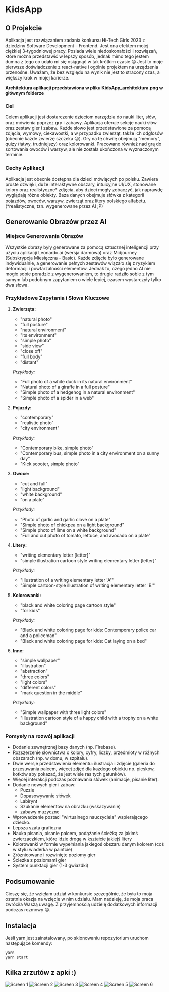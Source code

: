 # KidsApp
## O Projekcie
Aplikacja jest rozwiązaniem zadania konkursu Hi-Tech Girls 2023 z dziedziny Software Development – Frontend. Jest ona efektem mojej ciężkiej 3-tygodniowej pracy. Posiada wiele niedoskonałości i rozwiązań, które można przedstawić w lepszy sposób, jednak mimo tego jestem dumna z tego co udało mi się osiągnąć w tak krótkim czasie 😊 Jest to moje pierwsze doświadczenie z react-native i ogólnie projektem na urządzenia przenośne. Uważam, że bez względu na wynik nie jest to stracony czas, a większy krok w mojej karierze. 

**Architektura aplikacji przedstawiona w pliku KidsApp_architektura.png w głównym folderze**

### Cel
Celem aplikacji jest dostarczenie dzieciom narzędzia do nauki liter, słów, oraz mówienia poprzez gry i zabawy. Aplikacja oferuje sekcje nauki słów oraz zestaw gier i zabaw. Każde słowo jest przedstawione za pomocą zdjęcia, wymowy, ciekawostki, a w przypadku zwierząt, także ich odgłosów (obecnie każde zwierzę szczeka 😉). Gry na tę chwilę obejmują "memory", quizy (łatwy, trudniejszy) oraz kolorowanki. Pracowano również nad grą do sortowania owoców i warzyw, ale nie została ukończona w wyznaczonym terminie.

### Cechy Aplikacji
Aplikacja jest obecnie dostępna dla dzieci mówiących po polsku. Zawiera proste dźwięki, duże interaktywne obszary, intuicyjne UI/UX, stonowane kolory oraz realistyczne* zdjęcia, aby dzieci mogły zobaczyć, jak naprawdę wyglądają różne obiekty. Baza danych obejmuje słówka z kategorii pojazdów, owoców, warzyw, zwierząt oraz litery polskiego alfabetu.
(*realistyczne, tzn. wygenerowane przez AI ;P)

## Generowanie Obrazów przez AI
### Miejsce Generowania Obrazów
Wszystkie obrazy były generowane za pomocą sztucznej inteligencji przy użyciu aplikacji Leonardo.ai (wersja darmowa) oraz Midjourney (Subskrypcja Miesięczna - Basic). Każde zdjęcie było generowane indywidualnie, a generowanie pełnych zestawów wiązało się z ryzykiem deformacji i powtarzalności elementów. Jednak to, czego jedno AI nie mogło sobie poradzić z wygenerowaniem, to drugie radziło sobie z tym samym lub podobnym zapytaniem o wiele lepiej, czasem wystarczyły tylko dwa słowa. 

### Przykładowe Zapytania i Słowa Kluczowe

1. **Zwierzęta:**
   - "natural photo"
   - "full posture"
   - "natural environment"
   - "its environment"
   - "simple photo"
   - "side view"
   - "close off"
   - "full body"
   - "distant"

   *Przykłady:*
   - "Full photo of a white duck in its natural environment"
   - "Natural photo of a giraffe in a full posture"
   - "Simple photo of a hedgehog in a natural environment"
   - "Simple photo of a spider in a web"

2. **Pojazdy:**
   - "contemporary"
   - "realistic photo"
   - "city environment"

   *Przykłady:*
   - "Contemporary bike, simple photo"
   - "Contemporary bus, simple photo in a city environment on a sunny day"
   - "Kick scooter, simple photo"

3. **Owoce:**
   - "cut and full"
   - "light background"
   - "white background"
   - "on a plate"

   *Przykłady:*
   - "Photo of garlic and garlic clove on a plate"
   - "Simple photo of chickpea on a light background"
   - "Simple photo of lime on a white background"
   - "Full and cut photo of tomato, lettuce, and avocado on a plate"

4. **Litery:**
   - "writing elementary letter [letter]"
   - "simple illustration cartoon style writing elementary letter [letter]"

   *Przykłady:*
   - "Illustration of a writing elementary letter 'A'"
   - "Simple cartoon-style illustration of writing elementary letter 'B'"

5. **Kolorowanki:**
   - "black and white coloring page cartoon style"
   - "for kids"

   *Przykłady:*
   - "Black and white coloring page for kids: Contemporary police car and a policeman"
   - "Black and white coloring page for kids: Cat laying on a bed"

6. **Inne:**
   - "simple wallpaper"
   - "illustration"
   - "abstraction"
   - "three colors"
   - "light colors"
   - "different colors"
   - "mark question in the middle"

   *Przykłady:*
   - "Simple wallpaper with three light colors"
   - "Illustration cartoon style of a happy child with a trophy on a white background"

### Pomysły na rozwój aplikacji
- Dodanie zewnętrznej bazy danych (np. Firebase).
- Rozszerzenie słownictwa o kolory, cyfry, liczby, przedmioty w różnych obszarach (np. w domu, w szpitalu).
- Dwie wersje przedstawienia elementu: ilustracja i zdjęcie (galeria do przesuwania palcem, więcej zdjęć dla każdego obiektu np. piesków, kotków aby pokazać, że jest wiele ras tych gatunków).
- Więcej interakcji podczas poznawania słówek (animacje, pisanie liter).
- Dodanie nowych gier i zabaw:
    - Puzzle
    - Dopasowywanie słówek
    - Labirynt
    - Szukanie elementów na obrazku (wskazywanie)
    - zabawy muzyczne      
- Wprowadzenie postaci "wirtualnego nauczyciela" wspierającego dziecko.
- Lepsza szata graficzna
- Nauka pisania, pisanie palcem, podążanie ścieżką za jakimś zwierzaczkiem, które idzie drogą w kształcie jakiejś litery
- Kolorowanki w formie wypełniania jakiegoś obszaru danym kolorem (coś w stylu wiaderka w paintcie)
- Zróżnicowane i rozwinięte poziomy gier
- Ścieżka z poziomami gier
- System punktacji gier (1-3 gwiazdki)


## Podsumowanie
Cieszę się, że wzięłam udział w konkursie szczególnie, że była to moja ostatnia okazja na wzięcie w nim udziału.  Mam nadzieję, że moja praca zwróciła Waszą uwagę. Z przyjemnością udzielę dodatkowych informacji podczas rozmowy 😊.

## Instalacja
Jeśli yarn jest zainstalowany, po sklonowaniu repozytorium uruchom następujące komendy:
```
yarn
yarn start
```

## Kilka zrzutów z apki :)
![Screen 1](AppScreen/HomeTablet.png)
![Screen 2](AppScreen/ColoringPage.png)
![Screen 3](AppScreen/Animals.png)
![Screen 4](AppScreen/QuizTablet.png)
![Screen 5](AppScreen/GoodAnswerTablet.png)
![Screen 6](AppScreen/MemoryTablet.png)
